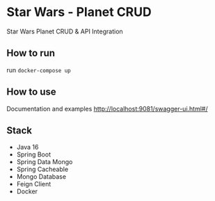 # Star Wars - Planet CRUD

Star Wars Planet CRUD &amp; API Integration

## How to run
run `docker-compose up`

## How to use
Documentation and examples
[http://localhost:9081/swagger-ui.html#/](http://localhost:9081/swagger-ui.html#/ "http://localhost:9081/swagger-ui.html#/")

## Stack
- Java 16
- Spring Boot
- Spring Data Mongo
- Spring Cacheable
- Mongo Database
- Feign Client
- Docker